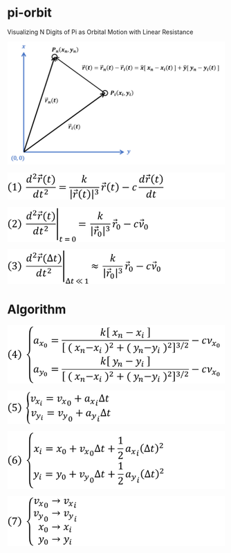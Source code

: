 # pi-orbit
Visualizing N Digits of Pi as Orbital Motion with Linear Resistance

<p align="center">
    <img src="photos/graph.png">
</p>

<p align="center">
    <img src="photos/form1.png">
</p>

<p align="center">
    <img src="photos/form2.png">
</p>

<p align="center">
    <img src="photos/form3.png">
</p>
<h1>Algorithm</h1>
<p align="center">
    <img src="photos/form4.png">
</p>

<p align="center">
    <img src="photos/form5.png">
</p>

<p align="center">
    <img src="photos/form6.png">
</p>

<p align="center">
    <img src="photos/form7.png">
</p>
